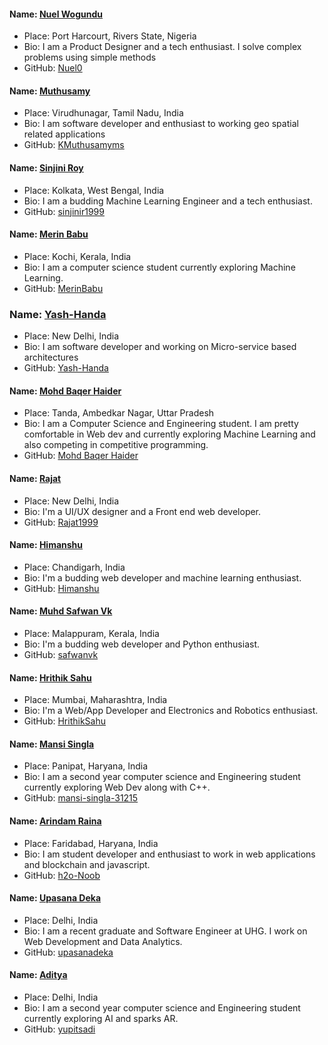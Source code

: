 #### Name: [Nuel Wogundu](github.com/Nuel0)
- Place: Port Harcourt, Rivers State, Nigeria
- Bio: I am a Product Designer and a tech enthusiast. I solve complex problems using simple methods
- GitHub: [Nuel0](github.com/Nuel0)

#### Name: [Muthusamy](https://github.com/kmuthusamyms/)
- Place: Virudhunagar, Tamil Nadu, India
- Bio: I am software developer and enthusiast to working geo spatial related applications
- GitHub: [KMuthusamyms](https://github.com/kmuthusamyms/)

#### Name: [Sinjini Roy](https://github.com/sinjinir1999)
- Place: Kolkata, West Bengal, India
- Bio: I am a budding Machine Learning Engineer and a tech enthusiast.
- GitHub: [sinjinir1999](https://github.com/sinjinir1999)

#### Name: [Merin Babu](https://github.com/MerinBabu)
- Place: Kochi, Kerala, India
- Bio: I am a computer science student currently exploring Machine Learning.
- GitHub: [MerinBabu](https://github.com/MerinBabu)

### Name: [Yash-Handa](https://github.com/Yash-Handa/)
- Place: New Delhi, India
- Bio: I am software developer and working on Micro-service based architectures
- GitHub: [Yash-Handa](https://github.com/Yash-Handa/)

#### Name: [Mohd Baqer Haider](https://github.com/haider000)
- Place: Tanda, Ambedkar Nagar, Uttar Pradesh
- Bio: I am a Computer Science and Engineering student. I am pretty comfortable in Web dev and currently exploring Machine Learning and also competing in competitive programming.
- GitHub: [Mohd Baqer Haider](https://github.com/haider000)

#### Name: [Rajat](https://github.com/Rajat1999)
- Place: New Delhi, India
- Bio: I'm a UI/UX designer and a Front end web developer.
- GitHub: [Rajat1999](https://github.com/Rajat1999)

#### Name: [Himanshu](https://github.com/himanshubohra13)
- Place: Chandigarh, India
- Bio: I'm a budding web developer and machine learning enthusiast.
- GitHub: [Himanshu](https://github.com/himanshubohra13)

#### Name: [Muhd Safwan Vk](https://github.com/safwanvk)
- Place: Malappuram, Kerala, India
- Bio: I'm a budding web developer and Python enthusiast.
- GitHub: [safwanvk](https://github.com/safwanvk)

#### Name: [Hrithik Sahu](https://github.com/HrithikSahu)
- Place: Mumbai, Maharashtra, India
- Bio: I'm a Web/App Developer and Electronics and Robotics enthusiast.
- GitHub: [HrithikSahu](https://github.com/HrithikSahu)

#### Name: [Mansi Singla](https://github.com/mansi-singla-31215)
- Place: Panipat, Haryana, India
- Bio: I am a second year computer science and Engineering student currently exploring Web Dev along with C++.
- GitHub: [mansi-singla-31215](https://github.com/mansi-singla-31215)

#### Name: [Arindam Raina](https://github.com/h2o-Noob)
- Place: Faridabad, Haryana, India
- Bio: I am student developer and enthusiast to work in web applications and blockchain and javascript.
- GitHub: [h2o-Noob](https://github.com/h2o-Noob)

#### Name: [Upasana Deka](https://github.com/upasanadeka)
- Place: Delhi, India
- Bio: I am a recent graduate and Software Engineer at UHG. I work on Web Development and Data Analytics.
- GitHub: [upasanadeka](https://github.com/upasanadeka)

#### Name: [Aditya](https://github.com/yupitsadi)
- Place: Delhi, India
- Bio: I am a second year computer science and Engineering student currently exploring AI and sparks AR.
- GitHub: [yupitsadi](https://github.com/yupitsadi)
